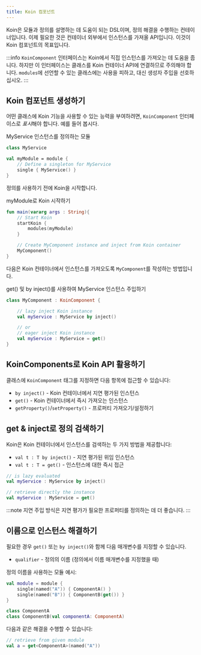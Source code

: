 ```yaml
---
title: Koin 컴포넌트
---
```


Koin은 모듈과 정의를 설명하는 데 도움이 되는 DSL이며, 정의 해결을 수행하는 컨테이너입니다. 이제 필요한 것은 컨테이너 외부에서 인스턴스를 가져올 API입니다. 이것이 Koin 컴포넌트의 목표입니다.

:::info
 `KoinComponent` 인터페이스는 Koin에서 직접 인스턴스를 가져오는 데 도움을 줍니다. 하지만 이 인터페이스는 클래스를 Koin 컨테이너 API에 연결하므로 주의해야 합니다. `modules`에 선언할 수 있는 클래스에는 사용을 피하고, 대신 생성자 주입을 선호하십시오.
:::

## Koin 컴포넌트 생성하기

어떤 클래스에 Koin 기능을 사용할 수 있는 능력을 부여하려면, `KoinComponent` 인터페이스로 *표시*해야 합니다. 예를 들어 봅시다.

MyService 인스턴스를 정의하는 모듈
```kotlin
class MyService

val myModule = module {
    // Define a singleton for MyService
    single { MyService() }
}
```

정의를 사용하기 전에 Koin을 시작합니다.

myModule로 Koin 시작하기

```kotlin
fun main(vararg args : String){
    // Start Koin
    startKoin {
        modules(myModule)
    }

    // Create MyComponent instance and inject from Koin container
    MyComponent()
}
```

다음은 Koin 컨테이너에서 인스턴스를 가져오도록 `MyComponent`를 작성하는 방법입니다.

get() 및 by inject()를 사용하여 MyService 인스턴스 주입하기

```kotlin
class MyComponent : KoinComponent {

    // lazy inject Koin instance
    val myService : MyService by inject()

    // or
    // eager inject Koin instance
    val myService : MyService = get()
}
```

## KoinComponents로 Koin API 활용하기

클래스에 `KoinComponent` 태그를 지정하면 다음 항목에 접근할 수 있습니다:

* `by inject()` - Koin 컨테이너에서 지연 평가된 인스턴스
* `get()` - Koin 컨테이너에서 즉시 가져오는 인스턴스
* `getProperty()`/`setProperty()` - 프로퍼티 가져오기/설정하기

## get & inject로 정의 검색하기

Koin은 Koin 컨테이너에서 인스턴스를 검색하는 두 가지 방법을 제공합니다:

* `val t : T by inject()` - 지연 평가된 위임 인스턴스
* `val t : T = get()` - 인스턴스에 대한 즉시 접근

```kotlin
// is lazy evaluated
val myService : MyService by inject()

// retrieve directly the instance
val myService : MyService = get()
```

:::note
 지연 주입 방식은 지연 평가가 필요한 프로퍼티를 정의하는 데 더 좋습니다.
:::

## 이름으로 인스턴스 해결하기

필요한 경우 `get()` 또는 `by inject()`와 함께 다음 매개변수를 지정할 수 있습니다.

* `qualifier` - 정의의 이름 (정의에서 이름 매개변수를 지정했을 때)

정의 이름을 사용하는 모듈 예시:

```kotlin
val module = module {
    single(named("A")) { ComponentA() }
    single(named("B")) { ComponentB(get()) }
}

class ComponentA
class ComponentB(val componentA: ComponentA)
```

다음과 같은 해결을 수행할 수 있습니다:

```kotlin
// retrieve from given module
val a = get<ComponentA>(named("A"))
```